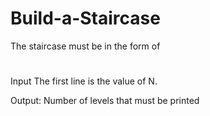 # Build-a-Staircase

The staircase must be in the form of

#
##
###
####

Input
The first line is the value of N.

Output:
Number of levels that must be printed
